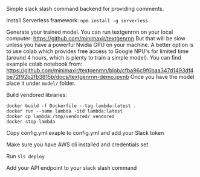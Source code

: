 Simple slack slash command backend for providing comments.

Install Serverless framework:
`npm install -g serverless`

Generate your trained model. You can run textgenrnn on your local computer: https://github.com/minimaxir/textgenrnn
But that will be slow unless you have a powerful Nvidia GPU on your machine. A better option is to use colab which provides free access to Google NPU's for limited time (around 4 hours, which is plenty to train a simple model). You can find example colab notebook from: https://github.com/minimaxir/textgenrnn/blob/cfba96c9f6baa347d1493df4be72f92b2fb3815b/docs/textgenrnn-demo.ipynb
Once you have the model place it under `model/` folder.

Build vendored libraries:
```
docker build -f Dockerfile --tag lambda:latest .
docker run --name lambda -itd lambda:latest
docker cp lambda:/tmp/vendored/ vendored
docker stop lambda
```

Copy config.yml.exaple to config.yml and add your Slack token

Make sure you have AWS cli installed and credentials set

Run `sls deploy`

Add your API endpoint to your slack slash command


